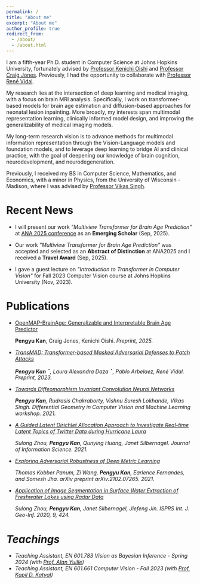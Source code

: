 ```yaml
---
permalink: /
title: "About me"
excerpt: "About me"
author_profile: true
redirect_from: 
  - /about/
  - /about.html
---
```


I am a fifth-year Ph.D. student in Computer Science at Johns Hopkins University, fortunately advised by [Professor Kenichi Oishi](http://www.open-map.org/#member) and [Professor Craig Jones](https://imagingai.org/). Previously, I had the opportunity to collaborate with [Professor René Vidal](http://vision.jhu.edu/rvidal.html). 

My research lies at the intersection of deep learning and medical imaging, with a focus on brain MRI analysis. Specifically, I work on transformer-based models for brain age estimation and diffusion-based approaches for neonatal lesion inpainting. More broadly, my interests span multimodal representation learning, clinically informed model design, and improving the generalizability of medical imaging models.

My long-term research vision is to advance methods for multimodal information representation through the Vision-Language models and foundation models, and to leverage deep learning to bridge AI and clinical practice, with the goal of deepening our knowledge of brain cognition, neurodevelopment, and neurodegeneration.

Previously, I received my BS in Computer Science, Mathematics, and Economics, with a minor in Physics, from the University of Wisconsin - Madison, where I was advised by [Professor Vikas Singh](https://www.biostat.wisc.edu/~vsingh/).



Recent News
==========
- I will present our work *"Multiview Transformer for Brain Age Prediction"* at [ANA 2025 conference](https://2025.myana.org/cg_speakers/pengyu-kan/) as an **Emerging Scholar** (Sep, 2025).

- Our work *"Multiview Transformer for Brain Age Prediction"* was accepted and selected as an **Abstract of Distinction** at ANA2025 and I received a **Travel Award** (Sep, 2025).

- I gave a guest lecture on *"Introduction to Transformer in Computer Vision"* for Fall 2023 Computer Vision course at Johns Hopkins University (Nov, 2023).



Publications
=========
- [OpenMAP-BrainAge: Generalizable and Interpretable Brain Age Predictor](https://arxiv.org/abs/2506.17597)

  **Pengyu Kan**, Craig Jones, Kenichi Oishi.<i> Preprint, 2025.
  
- [TransMAD: Transformer-based Masked Adversarial Defenses to Patch Attacks](http://pkan2.github.io/files/TransMAD_PatchAttacks_preprint.pdf)

  **Pengyu Kan** $^\star$, Laura Alexandra Daza $^\star$, Pablo Arbelaez, René Vidal.<i> Preprint, 2023.

- [Towards Diffeomorphism Invariant Convolution Neural Networks](http://pkan2.github.io/files/diffeomorphism_invariant_cnn_DiffCVML-6.pdf)

  **Pengyu Kan**, Rudrasis Chakraborty, Vishnu Suresh Lokhande, Vikas Singh.<i> Differential Geometry in Computer Vision and Machine Learning workshop. <i> 2021.


- [A Guided Latent Dirichlet Allocation Approach to Investigate Real-time Latent Topics of Twitter Data during Hurricane Laura](https://journals.sagepub.com/doi/10.1177/01655515211007724)

  Sulong Zhou, **Pengyu Kan**, Qunying Huang, Janet Silbernagel. <i> Journal of Information Science. <i> 2021.

- [Exploring Adversarial Robustness of Deep Metric Learning](https://arxiv.org/abs/2102.07265)

   Thomas Kobber Panum, Zi Wang, **Pengyu Kan**, Earlence Fernandes, and Somesh Jha. <i>arXiv preprint arXiv:2102.07265. <i> 2021.


- [Application of Image Segmentation in Surface Water Extraction of Freshwater Lakes using Radar Data](https://www.mdpi.com/2220-9964/9/7/424)

  Sulong Zhou, **Pengyu Kan**, Janet Silbernagel, Jiefeng Jin. <i>ISPRS Int. J. Geo-Inf. <i> 2020, 9, 424.


Teachings
=========
- Teaching Assistant, *EN 601.783 Vision as Bayesian Inference* - Spring 2024 (with [Prof. Alan Yuille](https://www.cs.jhu.edu/~ayuille/index.html))
- Teaching Assistant, *EN 601.661 Computer Vision* - Fall 2023 (with [Prof. Kapil D. Katyal](https://kdk132.github.io/))
